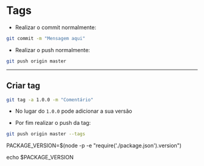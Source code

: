 # Tags

- Realizar o commit normalmente:

```bash
git commit -m "Mensagem aqui"
```

- Realizar o push normalmente:

```bash
git push origin master
```

---

## Criar tag

```bash
git tag -a 1.0.0 -m "Comentário"
```

- No lugar do `1.0.0` pode adicionar a sua versão

- Por fim realizar o push da tag:

```bash
git push origin master --tags
```

PACKAGE_VERSION=$(node -p -e "require('./package.json').version")

echo $PACKAGE_VERSION  